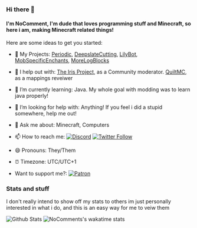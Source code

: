 ### Hi there 👋
#### I'm NoComment, I'm dude that loves programming stuff and Minecraft, so here i am, making Minecraft related things!

Here are some ideas to get you started:

- 🔭 My Projects: [Periodic](https://github.com/NoComment1105/periodic-mod-minecraft), [DeepslateCutting](https://github.com/NoComment1105/DeepslateCutting-fabric), [LilyBot](https://github.com/IrisShaders/LilyBot), [MobSpecificEnchants](https://github.com/NoComment1105/MobSpecificEnchants), [MoreLogBlocks](https://github.com/NoComment1105/MoreLogBlocks)
- 🔭 I help out with: [The Iris Project](https://github.com/IrisShaders/), as a Community moderator. [QuiltMC](https://github.com/QuiltMC), as a mappings reveiwer
- 🌱 I’m currently learning: Java. My whole goal with modding was to learn java properly!
- 🤔 I’m looking for help with: Anything! If you feel i did a stupid somewhere, help me out!
- 💬 Ask me about: Minecraft, Computers
- 📫 How to reach me:  [![Discord](https://img.shields.io/discord/803619130090848286?color=%237289DA&label=Discord&logo=discord&logoColor=white)](https://discord.gg/28N2Eeq2tT) [![Twitter Follow](https://img.shields.io/twitter/follow/NoComment_MC?label=%40NoComment_MC&style=social)](https://twitter.com/NoComment_MC) 
- 😄 Pronouns: They/Them
- ⏰ Timezone: UTC/UTC+1

- Want to support me?:  [![Patron](https://img.shields.io/endpoint.svg?url=https%3A%2F%2Fshieldsio-patreon.vercel.app%2Fapi%3Fusername%3DNoComment1105%26type%3Dpatrons&style=for-the-badge)](https://www.patreon.com/NoComment1105) 

 ### Stats and stuff
 I don't really intend to show off my stats to others im just personally interested in what i do, and this is an easy way for me to veiw them

![Github Stats](https://github-readme-stats.vercel.app/api?username=NoComment1105&count_private=true&show_icons=true&include_all_commits=true&theme=dracula) 
![NoComments's wakatime stats](https://github-readme-stats.vercel.app/api/wakatime?username=NoComment1105&theme=dracula)

